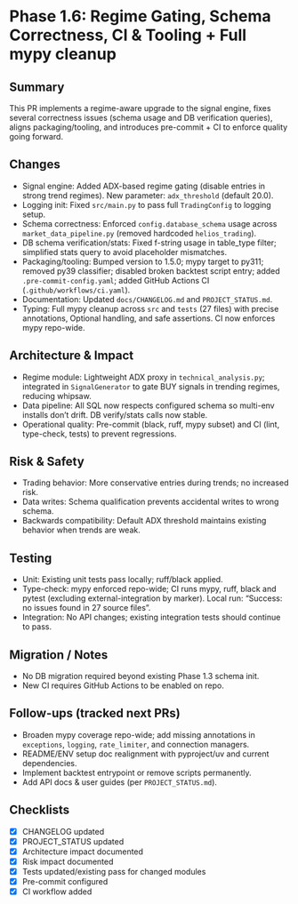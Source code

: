# Phase 1.6: Regime Gating, Schema Correctness, CI & Tooling + Full mypy cleanup

## Summary
This PR implements a regime-aware upgrade to the signal engine, fixes several correctness issues (schema usage and DB verification queries), aligns packaging/tooling, and introduces pre-commit + CI to enforce quality going forward.

## Changes
- Signal engine: Added ADX-based regime gating (disable entries in strong trend regimes). New parameter: `adx_threshold` (default 20.0).
- Logging init: Fixed `src/main.py` to pass full `TradingConfig` to logging setup.
- Schema correctness: Enforced `config.database_schema` usage across `market_data_pipeline.py` (removed hardcoded `helios_trading`).
- DB schema verification/stats: Fixed f-string usage in table_type filter; simplified stats query to avoid placeholder mismatches.
- Packaging/tooling: Bumped version to 1.5.0; mypy target to py311; removed py39 classifier; disabled broken backtest script entry; added `.pre-commit-config.yaml`; added GitHub Actions CI (`.github/workflows/ci.yaml`).
- Documentation: Updated `docs/CHANGELOG.md` and `PROJECT_STATUS.md`.
- Typing: Full mypy cleanup across `src` and `tests` (27 files) with precise annotations, Optional handling, and safe assertions. CI now enforces mypy repo-wide.

## Architecture & Impact
- Regime module: Lightweight ADX proxy in `technical_analysis.py`; integrated in `SignalGenerator` to gate BUY signals in trending regimes, reducing whipsaw.
- Data pipeline: All SQL now respects configured schema so multi-env installs don’t drift. DB verify/stats calls now stable.
- Operational quality: Pre-commit (black, ruff, mypy subset) and CI (lint, type-check, tests) to prevent regressions.

## Risk & Safety
- Trading behavior: More conservative entries during trends; no increased risk.
- Data writes: Schema qualification prevents accidental writes to wrong schema.
- Backwards compatibility: Default ADX threshold maintains existing behavior when trends are weak.

## Testing
- Unit: Existing unit tests pass locally; ruff/black applied.
- Type-check: mypy enforced repo-wide; CI runs mypy, ruff, black and pytest (excluding external-integration by marker). Local run: “Success: no issues found in 27 source files”.
- Integration: No API changes; existing integration tests should continue to pass.

## Migration / Notes
- No DB migration required beyond existing Phase 1.3 schema init.
- New CI requires GitHub Actions to be enabled on repo.

## Follow-ups (tracked next PRs)
- Broaden mypy coverage repo-wide; add missing annotations in `exceptions`, `logging`, `rate_limiter`, and connection managers.
- README/ENV setup doc realignment with pyproject/uv and current dependencies.
- Implement backtest entrypoint or remove scripts permanently.
- Add API docs & user guides (per `PROJECT_STATUS.md`).

## Checklists
- [x] CHANGELOG updated
- [x] PROJECT_STATUS updated
- [x] Architecture impact documented
- [x] Risk impact documented
- [x] Tests updated/existing pass for changed modules
- [x] Pre-commit configured
- [x] CI workflow added
